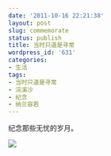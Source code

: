 ```yaml
---
date: '2011-10-16 22:21:38'
layout: post
slug: commemorate
status: publish
title: 当时只道是寻常
wordpress_id: '631'
categories:
- 生活
tags:
- 当时只道是寻常
- 浣溪沙
- 纪念
- 纳兰容若
---
```


纪念那些无忧的岁月。

[![](http://i.imgur.com/bIlSX.jpg)](http://i.imgur.com/bIlSX.jpg)
